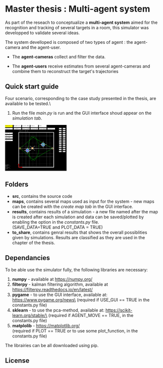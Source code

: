 <h1> Master thesis : Multi-agent system</h1>

As part of the reseach to conceptualize a **multi-agent system** aimed for the recognition and tracking of several
targets in a room, this simulator was developped to validate several ideas.

The system develloped is composed of two types of agent : the agent-camera and the agent-user.
    
   - The **agent-cameras** collect and filter the data.
    
   - The **agent-users** receive estimates from several agent-cameras and combine them 
      to reconstruct the target's trajectories 

<h2> Quick start guide </h2>

Four scenario, corresponding to the case study presented in the thesis, are available to be tested.\

1. Run the file *main.py* is run and the GUI interface shoud appear on the *simulation tab*. 
<img src="images/simulation_tab.png" width="40%">

<h2> Folders </h2>

   - **src**,  contains the source code
   - **maps**, contains several maps used as input for the system - new maps can be created with the *create map tab* in the GUI interface.
   - **results**, contains results of a simulation - a new file named after the map is created after each simulation and data can be saved/plotted by enabling the option in the *constants.py* file.\
   (SAVE_DATA=TRUE and PLOT_DATA = TRUE)
   - **to_share**, contains genral results that shows the overall possiblities given by simulations. Results are classified  as they are used in the 
   chapter of the thesis. 
    


<h2> Dependancies </h2>
To be able use the simulator fully, the following libraries are necessary:  
    
 1. **numpy** - available at https://numpy.org/
 2. **filterpy** - kalman filtering algorithm, available at https://filterpy.readthedocs.io/en/latest/
 3. **pygame** - to use the GUI interface, available at: https://www.pygame.org/news\
    (required if USE_GUI == TRUE in the constants.py file)  
 4. **sklearn** - to use the pca-method, available at: https://scikit-learn.org/stable/\
    (required if AGENT_MOVE == TRUE, in the constants.py file)  
 5. **matplolib** - https://matplotlib.org/ \
    (required if PLOT == TRUE or to use some plot_function, in the constants.py file)  
     
 The librairies can be all downloaded using pip.  
<h2> License </h2>

